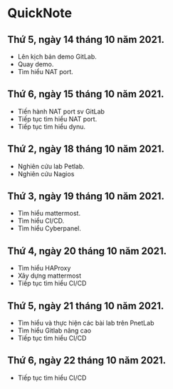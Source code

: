 # QuickNote

## Thứ 5, ngày 14 tháng 10 năm 2021.
- Lên kịch bản demo GitLab.
- Quay demo.
- Tìm hiểu NAT port.

## Thứ 6, ngày 15 tháng 10 năm 2021.
- Tiến hành NAT port sv GitLab
- Tiếp tục tìm hiểu NAT port.
- Tiếp tục tìm hiểu dynu.

## Thứ 2, ngày 18 tháng 10 năm 2021.
- Nghiên cứu lab Petlab.
- Nghiên cứu Nagios

## Thứ 3, ngày 19 tháng 10 năm 2021.
- Tìm hiểu mattermost.
- Tìm hiểu CI/CD.
- Tìm hiểu Cyberpanel.

## Thứ 4, ngày 20 tháng 10 năm 2021.
- Tìm hiểu HAProxy
- Xây dựng mattermost
- Tiếp tục tìm hiểu CI/CD

## Thứ 5, ngày 21 tháng 10 năm 2021.
- Tìm hiểu và thực hiện các bài lab trên PnetLab
- Tìm hiểu Gitlab nâng cao
- Tiếp tục tìm hiểu CI/CD

## Thứ 6, ngày 22 tháng 10 năm 2021.
- Tiếp tục tìm hiểu CI/CD

